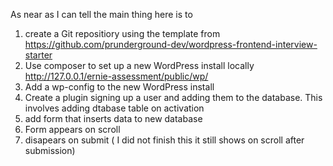 As near as I can tell the main thing here is to 
1) create a Git repositiory using the template from https://github.com/prunderground-dev/wordpress-frontend-interview-starter 
2) Use composer to set up a new WordPress install locally http://127.0.0.1/ernie-assessment/public/wp/
3) Add a wp-config to the new WordPress install 
4) Create a plugin signing up a user and adding them to the database. This involves adding dtabase table on activation 
5) add form that inserts data to new database
6) Form appears on scroll
7) disapears on submit ( I did not finish this it still shows on scroll after submission)
 